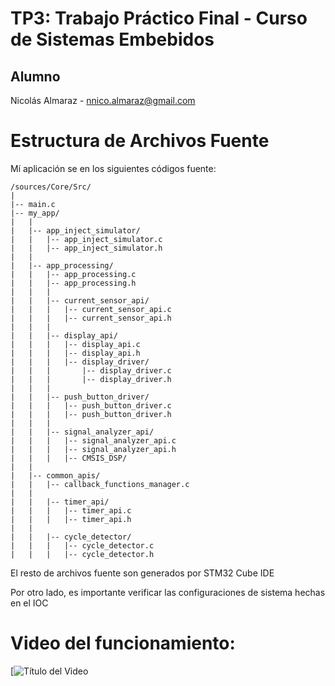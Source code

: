 # TP3: Trabajo Práctico Final - Curso de Sistemas Embebidos

## Alumno
Nicolás Almaraz - nnico.almaraz@gmail.com

# Estructura de Archivos Fuente

Mí aplicación se en los siguientes códigos fuente:

```
/sources/Core/Src/
|
|-- main.c
|-- my_app/
|   |
|   |-- app_inject_simulator/
|   |   |-- app_inject_simulator.c
|   |   |-- app_inject_simulator.h
|   |
|   |-- app_processing/
|   |   |-- app_processing.c
|   |   |-- app_processing.h
|   |   |
|   |   |-- current_sensor_api/
|   |   |   |-- current_sensor_api.c
|   |   |   |-- current_sensor_api.h
|   |   |
|   |   |-- display_api/
|   |   |   |-- display_api.c
|   |   |   |-- display_api.h
|   |   |   |-- display_driver/
|   |   |       |-- display_driver.c
|   |   |       |-- display_driver.h
|   |   |
|   |   |-- push_button_driver/
|   |   |   |-- push_button_driver.c
|   |   |   |-- push_button_driver.h
|   |   |
|   |   |-- signal_analyzer_api/
|   |   |   |-- signal_analyzer_api.c
|   |   |   |-- signal_analyzer_api.h
|   |   |   |-- CMSIS_DSP/
|   |
|   |-- common_apis/
|   |   |-- callback_functions_manager.c
|   |
|   |   |-- timer_api/
|   |   |   |-- timer_api.c
|   |   |   |-- timer_api.h
|   |
|   |   |-- cycle_detector/
|   |   |   |-- cycle_detector.c
|   |   |   |-- cycle_detector.h

```

El resto de archivos fuente son generados por STM32 Cube IDE

Por otro lado, es importante verificar las configuraciones de sistema hechas en el IOC

# Video del funcionamiento:
[![Título del Video](https://www.youtube.com/watch?v=SaUtxi-bsFg&ab_channel=NicolasAlmaraz)
